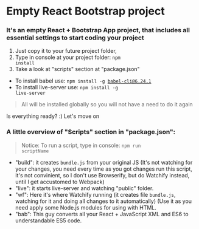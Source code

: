 # Empty React Bootstrap project

### It's an empty React + Bootstrap App project, that includes all essential settings to start coding your project
1) Just copy it to your future project folder, 
2) Type in console at your project folder: <code>npm install</code>
3) Take a look at "scripts" section at "package.json"

+ To install babel use: <code>npm install -g babel-cli@6.24.1</code>
+ To install live-server use: <code>npm install -g live-server</code>

> All will be installed globally so you will not have a need to do it again

Is everything ready? :) 
Let's move on

### A little overview of "Scripts" section in "package.json":
> Notice: To run a script, type in console: <code>npm run scriptName</code>
+ "build": it creates  <code>bundle.js</code> from your original JS (It's not watching for your changes, you need every time as you got changes run this script, it's not convinient, so I don't use Browserify, but do Watchify instead, until I get accustomed to Webpack)
+ "live": it starts live-server and watching "public" folder. 
+ "wf": Here it's where Watchify running (it creates file <code>bundle.js</code>, watching for it and doing all changes to it automatically) (Use it as you need apply some Node.js modules for using with HTML.
+ "bab": This guy converts all your React + JavaScript XML and ES6 to understandable ES5 code.  
